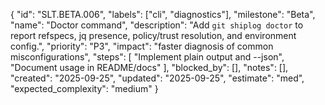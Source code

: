 {
  "id": "SLT.BETA.006",
  "labels": ["cli", "diagnostics"],
  "milestone": "Beta",
  "name": "Doctor command",
  "description": "Add `git shiplog doctor` to report refspecs, jq presence, policy/trust resolution, and environment config.",
  "priority": "P3",
  "impact": "faster diagnosis of common misconfigurations",
  "steps": [
    "Implement plain output and --json",
    "Document usage in README/docs"
  ],
  "blocked_by": [],
  "notes": [],
  "created": "2025-09-25",
  "updated": "2025-09-25",
  "estimate": "med",
  "expected_complexity": "medium"
}
